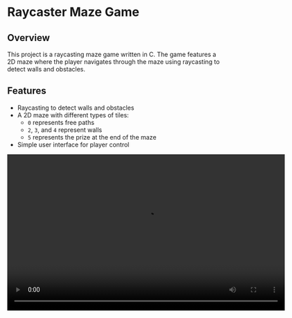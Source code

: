 # Raycaster Maze Game

## Overview

This project is a raycasting maze game written in C. The game features a 2D maze where the player navigates through the maze using raycasting to detect walls and obstacles.

## Features

- Raycasting to detect walls and obstacles
- A 2D maze with different types of tiles:
  - `0` represents free paths
  - `2`, `3`, and `4` represent walls
  - `5` represents the prize at the end of the maze
- Simple user interface for player control

<video width="640" height="360" controls>
  <source src="/vid/raycaster.mp4" type="video/mp4">
  Your browser does not support the video tag.
</video>